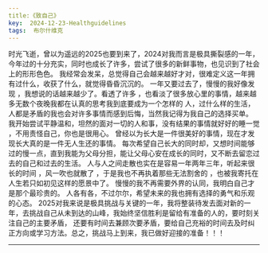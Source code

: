 ```yaml
---
title:《致自己》
key:  2024-12-23-Healthguidelines
tags:  布尔什维克
---
```

时光飞逝，曾以为遥远的2025也要到来了，2024对我而言是极具撕裂感的一年，今年过的十分充实，同时也成长了许多，尝试了很多的新鲜事物，也见识到了社会上的形形色色。
我经常会发呆，总觉得自己会越来越好才对，很难定义这一年拥有过什么，收获了什么，就觉得昏昏沉沉的。
一年又要过去了，慢慢的我好像发现 ，我想说的话越来越少了。看透了许多 ，也看淡了很多放心里的事情，越来越多无数个夜晚我都在认真的思考我到底要成为一个怎样的
人，过什么样的生活，人都是矛盾的我也会对许多事情而感到后悔，当然我记得为我自己的选择买单。
我开始尝试平静温和，坦然的面对一切的人和事，没有结果的事情就好好的睡一觉 ，不用责怪自己，你也是很用心。
曾经以为长大是一件很美好的事情，现在才发现长大真的是一件无人生还的事情。
每次希望自己长大的同时却，又想时间能够过的慢一点，直到我能为父母分担，能让父母心安在成长的同时，又不断去留恋过去的自己和过去的生活。
人与人之间走散也实在是容易一年两年三年，听起来很长的时间 ，风一吹也就散了 ，于是我也不再执着那些无法割舍的 ，也被我寄托在人生若只如初见这样的愿景中了。
慢慢的我不再需要外界的认同，我明白自己才是那个最珍贵的。
人各有各，不过尔尔，希望未来的我也拥有选择的勇气和乐观的心态。
2025对我来说是极具挑战与关键的一年，我将整装待发去面对新的一年，去挑战自己从未到达的山峰，我始终坚信胜利是留给有准备的人的，要时刻关注自己的主要矛盾，
还要有时间去兼顾次要矛盾，要给自己充裕的时间去及时纠正方向或学习方法。总之，挑战马上到来，我已做好迎接的准备！！！
                                                                                                                                 
---
